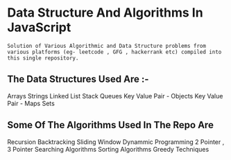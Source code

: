 # Data Structure And Algorithms In JavaScript
```
Solution of Various Algorithmic and Data Structure problems from various platforms (eg- leetcode , GFG , hackerrank etc) compiled into this single repository.

```

## The Data Structures Used Are :-
Arrays
Strings
Linked List 
Stack 
Queues
Key Value Pair - Objects
Key Value Pair - Maps
Sets


## Some Of The Algorithms Used In The Repo Are
Recursion
Backtracking 
Sliding Window
Dynammic Programming
2 Pointer , 3 Pointer
Searching Algorithms
Sorting Algorithms
Greedy Techniques

